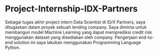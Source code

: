 # Project-Internship-IDX-Partners
Sebagai tugas akhir project intern Data Scientist di ID/X Partners, saya ditugaskan dalam proyek sebuah lending company. Saya diminta untuk membangun model Machine Learning yang dapat memprediksi credit risk menggunakan dataset yang disediakan oleh company. Pengerjaan end-to-end solution ini saya lakukan menggunakan Programming Language Python.
